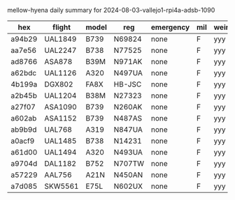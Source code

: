 mellow-hyena daily summary for 2024-08-03-vallejo1-rpi4a-adsb-1090

|hex|flight|model|reg|emergency|mil|weirdo|
|--|--|--|--|--|--|--|
|a94b29|UAL1849|B739|N69824|none|F|yyy|
|aa7e56|UAL2247|B738|N77525|none|F|yyy|
|ad8766|ASA878|B39M|N971AK|none|F|yyy|
|a62bdc|UAL1126|A320|N497UA|none|F|yyy|
|4b199a|DGX802|FA8X|HB-JSC|none|F|yyy|
|a2b45b|UAL1204|B38M|N27323|none|F|yyy|
|a27f07|ASA1090|B739|N260AK|none|F|yyy|
|a602ab|ASA1152|B739|N487AS|none|F|yyy|
|ab9b9d|UAL768|A319|N847UA|none|F|yyy|
|a0acf9|UAL1485|B738|N14231|none|F|yyy|
|a61d00|UAL1494|A320|N493UA|none|F|yyy|
|a9704d|DAL1182|B752|N707TW|none|F|yyy|
|a57229|AAL756|A21N|N450AN|none|F|yyy|
|a7d085|SKW5561|E75L|N602UX|none|F|yyy|
